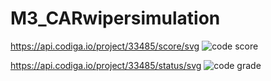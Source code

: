 # M3_CARwipersimulation

https://api.codiga.io/project/33485/score/svg
![code score](https://user-images.githubusercontent.com/102212321/168426829-fb59b795-d359-4a73-94c8-bde314c2aea1.JPG)



https://api.codiga.io/project/33485/status/svg
![code grade](https://user-images.githubusercontent.com/102212321/168426837-eaa608f0-2919-4741-b5a0-ef8fadcb6535.JPG)

